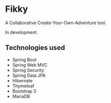 # Fikky

A Collaborative Create-Your-Own-Adventure tool.

In development.

## Technologies used
- Spring Boot
- Spring Web MVC
- Spring Security
- Spring Data JPA
- Hibernate
- Thymeleaf
- Bootstrap 3
- MariaDB
